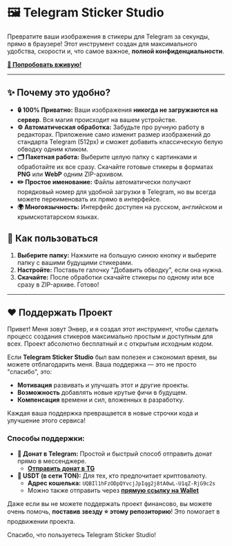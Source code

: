# 🖼️ Telegram Sticker Studio

Превратите ваши изображения в стикеры для Telegram за секунды, прямо в браузере! Этот инструмент создан для максимального удобства, скорости и, что самое важное, **полной конфиденциальности**.

**[🚀 Попробовать вживую!](https://ВАШ_НИКНЕЙМ.github.io/НАЗВАНИЕ_РЕПОЗИТОРИЯ/)** <!-- 👈 Замените на свою ссылку -->

 <!-- ❗️ Замените на реальный скриншот или гифку вашего приложения! -->

---

## ✨ Почему это удобно?

*   **🔒 100% Приватно:** Ваши изображения **никогда не загружаются на сервер**. Вся магия происходит на вашем устройстве.
*   **⚙️ Автоматическая обработка:** Забудьте про ручную работу в редакторах. Приложение само изменит размер изображений до стандарта Telegram (512px) и сможет добавить классическую белую обводку одним кликом.
*   **🗂️ Пакетная работа:** Выберите целую папку с картинками и обработайте их все сразу. Скачайте готовые стикеры в форматах **PNG** или **WebP** одним ZIP-архивом.
*   **✏️ Простое именование:** Файлы автоматически получают порядковый номер для удобной загрузки в Telegram, но вы всегда можете переименовать их прямо в интерфейсе.
*   **🌍 Многоязычность:** Интерфейс доступен на русском, английском и крымскотатарском языках.

## 🚀 Как пользоваться

1.  **Выберите папку:** Нажмите на большую синюю кнопку и выберите папку с вашими будущими стикерами.
2.  **Настройте:** Поставьте галочку "Добавить обводку", если она нужна.
3.  **Скачайте:** После обработки скачайте стикеры по одному или все сразу в ZIP-архиве. Готово!

---

## ❤️ Поддержать Проект

Привет! Меня зовут Энвер, и я создал этот инструмент, чтобы сделать процесс создания стикеров максимально простым и доступным для всех. Проект абсолютно бесплатный и с открытым исходным кодом.

Если **Telegram Sticker Studio** был вам полезен и сэкономил время, вы можете отблагодарить меня. Ваша поддержка — это не просто "спасибо", это:

*   **Мотивация** развивать и улучшать этот и другие проекты.
*   **Возможность** добавлять новые крутые фичи в будущем.
*   **Компенсация** времени и сил, вложенных в разработку.

Каждая ваша поддержка превращается в новые строчки кода и улучшение этого сервиса!

### Способы поддержки:

*   **💬 Донат в Telegram:** Простой и быстрый способ отправить донат прямо в мессенджере.
    *   **[Отправить донат в TG](https://t.me/EnrikeTomas)** <!-- Ссылка может вести на бота для донатов или просто на ваш профиль -->
*   **💎 USDT (в сети TON):** Для тех, кто предпочитает криптовалюту.
    *   **Адрес кошелька:** `UQBIl1hFzODpQYvcjJpIqg2j8tA0wL-U1qZ-RjG9c2s`
    *   Можно также отправить через **[прямую ссылку на Wallet](https://t.me/wallet?start=UQBIl1hFzODpQYvcjJpIqg2j8tA0wL-U1qZ-RjG9c2s)**

Даже если вы не можете поддержать проект финансово, вы можете очень помочь, **поставив звезду ⭐ этому репозиторию**! Это помогает в продвижении проекта.

Спасибо, что пользуетесь Telegram Sticker Studio!
